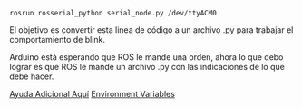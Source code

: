 ```
rosrun rosserial_python serial_node.py /dev/ttyACM0
```
El objetivo es convertir esta linea de código a un archivo .py para trabajar el comportamiento de blink.

Arduino está esperando que ROS le mande una orden, ahora lo que debo lograr es que ROS le mande un archivo .py con las indicaciones de lo que debe hacer.

[Ayuda Adicional Aquí](https://www.intorobotics.com/template-for-a-simple-ros-subscriber-and-publisher-in-python/)
[Environment Variables](http://wiki.ros.org/ROS/EnvironmentVariables)
